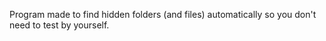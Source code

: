 Program made to find hidden folders (and files) automatically so you don't need to test by yourself.